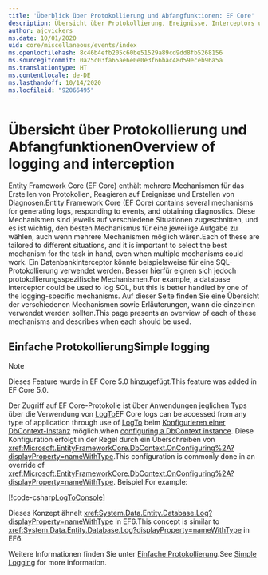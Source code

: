 ```yaml
---
title: 'Überblick über Protokollierung und Abfangfunktionen: EF Core'
description: Übersicht über Protokollierung, Ereignisse, Interceptors und Diagnosefunktionen für EF Core
author: ajcvickers
ms.date: 10/01/2020
uid: core/miscellaneous/events/index
ms.openlocfilehash: 8c46b4efb205c60be51529a89cd9dd8fb5268156
ms.sourcegitcommit: 0a25c03fa65ae6e0e0e3f66bac48d59eceb96a5a
ms.translationtype: HT
ms.contentlocale: de-DE
ms.lasthandoff: 10/14/2020
ms.locfileid: "92066495"
---
```

# <a name="overview-of-logging-and-interception"></a><span data-ttu-id="8a66b-103">Übersicht über Protokollierung und Abfangfunktionen</span><span class="sxs-lookup"><span data-stu-id="8a66b-103">Overview of logging and interception</span></span>

<span data-ttu-id="8a66b-104">Entity Framework Core (EF Core) enthält mehrere Mechanismen für das Erstellen von Protokollen, Reagieren auf Ereignisse und Erstellen von Diagnosen.</span><span class="sxs-lookup"><span data-stu-id="8a66b-104">Entity Framework Core (EF Core) contains several mechanisms for generating logs, responding to events, and obtaining diagnostics.</span></span> <span data-ttu-id="8a66b-105">Diese Mechanismen sind jeweils auf verschiedene Situationen zugeschnitten, und es ist wichtig, den besten Mechanismus für eine jeweilige Aufgabe zu wählen, auch wenn mehrere Mechanismen möglich wären.</span><span class="sxs-lookup"><span data-stu-id="8a66b-105">Each of these are tailored to different situations, and it is important to select the best mechanism for the task in hand, even when multiple mechanisms could work.</span></span> <span data-ttu-id="8a66b-106">Ein Datenbankinterceptor könnte beispielsweise für eine SQL-Protokollierung verwendet werden. Besser hierfür eignen sich jedoch protokollierungsspezifische Mechanismen.</span><span class="sxs-lookup"><span data-stu-id="8a66b-106">For example, a database interceptor could be used to log SQL, but this is better handled by one of the logging-specific mechanisms.</span></span> <span data-ttu-id="8a66b-107">Auf dieser Seite finden Sie eine Übersicht der verschiedenen Mechanismen sowie Erläuterungen, wann die einzelnen verwendet werden sollten.</span><span class="sxs-lookup"><span data-stu-id="8a66b-107">This page presents an overview of each of these mechanisms and describes when each should be used.</span></span>

## <a name="simple-logging"></a><span data-ttu-id="8a66b-108">Einfache Protokollierung</span><span class="sxs-lookup"><span data-stu-id="8a66b-108">Simple logging</span></span>

> [!NOTE]
> <span data-ttu-id="8a66b-109">Dieses Feature wurde in EF Core 5.0 hinzugefügt.</span><span class="sxs-lookup"><span data-stu-id="8a66b-109">This feature was added in EF Core 5.0.</span></span>

<span data-ttu-id="8a66b-110">Der Zugriff auf EF Core-Protokolle ist über Anwendungen jeglichen Typs über die Verwendung von [LogTo](https://github.com/dotnet/efcore/blob/ec3df8fd7e4ea4ebeebfa747619cef37b23ab2c6/src/EFCore/DbContextOptionsBuilder.cs#L135)</span><span class="sxs-lookup"><span data-stu-id="8a66b-110">EF Core logs can be accessed from any type of application through use of [LogTo](https://github.com/dotnet/efcore/blob/ec3df8fd7e4ea4ebeebfa747619cef37b23ab2c6/src/EFCore/DbContextOptionsBuilder.cs#L135)</span></span> <!-- Issue #2748 <xref:Microsoft.EntityFrameworkCore.DbContextOptionsBuilder.LogTo%2A> --> <span data-ttu-id="8a66b-111">beim [Konfigurieren einer DbContext-Instanz](xref:core/miscellaneous/configuring-dbcontext) möglich.</span><span class="sxs-lookup"><span data-stu-id="8a66b-111">when [configuring a DbContext instance](xref:core/miscellaneous/configuring-dbcontext).</span></span> <span data-ttu-id="8a66b-112">Diese Konfiguration erfolgt in der Regel durch ein Überschreiben von <xref:Microsoft.EntityFrameworkCore.DbContext.OnConfiguring%2A?displayProperty=nameWithType>.</span><span class="sxs-lookup"><span data-stu-id="8a66b-112">This configuration is commonly done in an override of <xref:Microsoft.EntityFrameworkCore.DbContext.OnConfiguring%2A?displayProperty=nameWithType>.</span></span> <span data-ttu-id="8a66b-113">Beispiel:</span><span class="sxs-lookup"><span data-stu-id="8a66b-113">For example:</span></span>

<!--
    protected override void OnConfiguring(DbContextOptionsBuilder optionsBuilder)
        => optionsBuilder.LogTo(Console.WriteLine);
-->
[!code-csharp[LogToConsole](../../../../samples/core/Miscellaneous/Logging/SimpleLogging/Program.cs?name=LogToConsole)]

<span data-ttu-id="8a66b-114">Dieses Konzept ähnelt <xref:System.Data.Entity.Database.Log?displayProperty=nameWithType> in EF6.</span><span class="sxs-lookup"><span data-stu-id="8a66b-114">This concept is similar to <xref:System.Data.Entity.Database.Log?displayProperty=nameWithType> in EF6.</span></span>

<span data-ttu-id="8a66b-115">Weitere Informationen finden Sie unter [Einfache Protokollierung](xref:core/miscellaneous/events/simple-logging).</span><span class="sxs-lookup"><span data-stu-id="8a66b-115">See [Simple Logging](xref:core/miscellaneous/events/simple-logging) for more information.</span></span>
